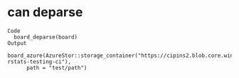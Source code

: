 # can deparse

    Code
      board_deparse(board)
    Output
      board_azure(AzureStor::storage_container("https://cipins2.blob.core.windows.net/pins-rstats-testing-ci"), 
          path = "test/path")

